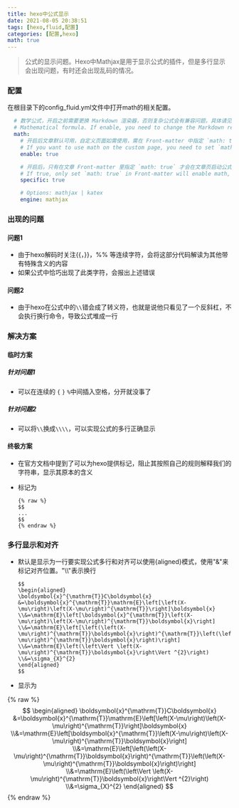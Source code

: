 ```yaml
---
title: hexo中公式显示
date: 2021-08-05 20:38:51
tags: [hexo,fluid,配置]
categories: [配置,hexo]
math: true
---
```


> 公式的显示问题。Hexo中Mathjax是用于显示公式的插件，但是多行显示会出现问题，有时还会出现乱码的情况。

### 配置

在根目录下的config\_fluid.yml​文件中打开math的相关配置。

```yaml
  # 数学公式，开启之前需要更换 Markdown 渲染器，否则复杂公式会有兼容问题，具体请见：https://hexo.fluid-dev.com/docs/guide/##latex-数学公式
  # Mathematical formula. If enable, you need to change the Markdown renderer, see: https://hexo.fluid-dev.com/docs/en/guide/#math
  math:
    # 开启后文章默认可用，自定义页面如需使用，需在 Front-matter 中指定 `math: true`
    # If you want to use math on the custom page, you need to set `math: true` in Front-matter
    enable: true

    # 开启后，只有在文章 Front-matter 里指定 `math: true` 才会在文章页启动公式转换，以便在页面不包含公式时提高加载速度
    # If true, only set `math: true` in Front-matter will enable math, to load faster when the page does not contain math
    specific: true

    # Options: mathjax | katex
    engine: mathjax

```

### 出现的问题

#### 问题1

- 由于hexo解码时关注{{，}}，%% 等连续字符，会将这部分代码解读为其他带有特殊含义的内容
- 如果公式中恰巧出现了此类字符，会报出上述错误

#### 问题2

- 由于hexo在公式中的`\\`错会成了转义符，也就是说他只看见了一个反斜杠，不会执行换行命令，导致公式堆成一行

### 解决方案

#### 临时方案

##### 针对问题1

- 可以在连续的 `{` `}` `%`中间插入空格，分开就没事了

##### 针对问题2

- 可以将`\\`换成`\\\\`，可以实现公式的多行正确显示

#### 终极方案

- 在官方文档中提到了可以为hexo提供标记，阻止其按照自己的规则解释我们的字符串，显示其原本的含义

- 标记为

  ```
  {% raw %}
  $$
  ...
  $$
  {% endraw %}
  ```

### 多行显示和对齐
- 默认是显示为一行要实现公式多行和对齐可以使用{aligned}模式，使用"&"来标记对齐位置。"\\\\"表示换行

    ```
    $$
    \begin{aligned}
    \boldsymbol{x}^{\mathrm{T}}C\boldsymbol{x}	&=\boldsymbol{x}^{\mathrm{T}}\mathrm{E}\left[\left(X-\mu\right)\left(X-\mu\right)^{\mathrm{T}}\right]\boldsymbol{x} 	
    \\&=\mathrm{E}\left[\boldsymbol{x}^{\mathrm{T}}\left(X-\mu\right)\left(X-\mu\right)^{\mathrm{T}}\boldsymbol{x}\right] 	\\&=\mathrm{E}\left[\left(\left(X-\mu\right)^{\mathrm{T}}\boldsymbol{x}\right)^{\mathrm{T}}\left(\left(X-\mu\right)^{\mathrm{T}}\boldsymbol{x}\right)\right] 	
    \\&=\mathrm{E}\left(\left\Vert \left(X-\mu\right)^{\mathrm{T}}\boldsymbol{x}\right\Vert ^{2}\right) 	
    \\&=\sigma_{X}^{2}
    \end{aligned}
    $$
    ```

- 显示为

{% raw %}
$$
\begin{aligned}
\boldsymbol{x}^{\mathrm{T}}C\boldsymbol{x}	&=\boldsymbol{x}^{\mathrm{T}}\mathrm{E}\left[\left(X-\mu\right)\left(X-\mu\right)^{\mathrm{T}}\right]\boldsymbol{x} 	
\\&=\mathrm{E}\left[\boldsymbol{x}^{\mathrm{T}}\left(X-\mu\right)\left(X-\mu\right)^{\mathrm{T}}\boldsymbol{x}\right] 	\\&=\mathrm{E}\left[\left(\left(X-\mu\right)^{\mathrm{T}}\boldsymbol{x}\right)^{\mathrm{T}}\left(\left(X-\mu\right)^{\mathrm{T}}\boldsymbol{x}\right)\right] 	
\\&=\mathrm{E}\left(\left\Vert \left(X-\mu\right)^{\mathrm{T}}\boldsymbol{x}\right\Vert ^{2}\right) 	
\\&=\sigma_{X}^{2}
\end{aligned}
$$
{% endraw %}

